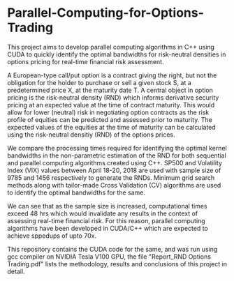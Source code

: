 # Parallel-Computing-for-Options-Trading
This project aims to develop parallel computing algorithms in C++ using CUDA to quickly identify the optimal bandwidths for risk-neutral densities in options pricing for real-time financial risk assessment. 

A European-type call/put option is a contract giving the right, but not the obligation for the holder to purchase or sell a given stock S, at a predetermined price X, at the maturity date T. A central object in option pricing is the risk-neutral density (RND) which informs derivative security pricing at an expected value at the time of contract maturity. This would allow for lower (neutral) risk in negotiating option contracts as the risk profile of equities can be predicted and assessed prior to maturity. The expected values of the equities at the time of maturity can be calculated using the risk-neutral densitiy (RND) of the options prices.

We compare the processing times required for identifying the optimal kernel bandwidths in the non-parametric estimation of the RND for both sequential and parallel computing algorithms created using C++. SP500 and Volatility Index (VIX) values between April 18-20, 2018 are used with sample size of 9785 and 1456 respectively to generate the RNDs. Minimum grid search methods along with tailor-made Cross Validation (CV) algorithms are used to identify the optimal bandwidths for the same. 

We can see that as the sample size is increased, computational times exceed 48 hrs which would invalidate any results in the context of assessing real-time financial risk. For this reason, parallel computing algorithms have been developed in CUDA/C++ which are expected to achieve sppedups of upto 70x. 

This repository contains the CUDA code for the same, and was run using gcc compiler on NVIDIA Tesla V100 GPU, the file "Report_RND Options Trading.pdf" lists the methodology, results and conclusions of this project in detail. 
